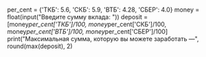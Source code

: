 # 
per_cent = {'ТКБ': 5.6, 'СКБ': 5.9, 'ВТБ': 4.28, 'СБЕР': 4.0}
money = float(input("Введите сумму вклада: "))
deposit = [money*per_cent['ТКБ']/100, money*per_cent['СКБ']/100, money*per_cent['ВТБ']/100, money*per_cent['СБЕР']/100]
print("Максимальная сумма, которую вы можете заработать —", round(max(deposit), 2)
